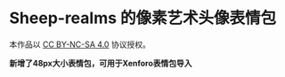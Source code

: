 # Sheep-realms 的像素艺术头像表情包

本作品以 [CC BY-NC-SA 4.0](https://creativecommons.org/licenses/by-nc-sa/4.0/) 协议授权。

**新增了48px大小表情包，可用于Xenforo表情包导入**
